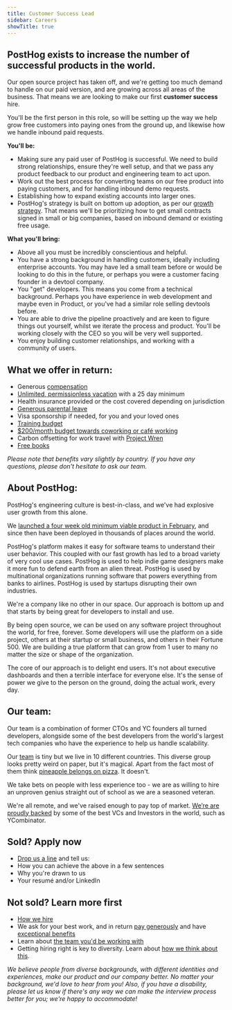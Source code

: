 ```yaml
---
title: Customer Success Lead
sidebar: Careers
showTitle: true
---
```

## PostHog exists to increase the number of successful products in the world.

Our open source project has taken off, and we're getting too much demand to handle on our paid version, and are growing across all areas of the business. That means we are looking to make our first **customer success** hire.

You'll be the first person in this role, so will be setting up the way we help grow free customers into paying ones from the ground up, and likewise how we handle inbound paid requests.

**You'll be:**
* Making sure any paid user of PostHog is successful. We need to build strong relationships, ensure they're well setup, and that we pass any product feedback to our product and engineering team to act upon.
* Work out the best process for converting teams on our free product into paying customers, and for handling inbound demo requests.
* Establishing how to expand existing accounts into larger ones.
* PostHog's strategy is built on bottom up adoption, as per our [growth strategy](../handbook/growth/strategy). That means we'll be prioritizing how to get small contracts signed in small or big companies, based on inbound demand or existing free usage.

**What you'll bring:**
* Above all you must be incredibly conscientious and helpful.
* You have a strong background in handling customers, ideally including enterprise accounts. You may have led a small team before or would be looking to do this in the future, or perhaps you were a customer facing founder in a devtool company.
* You "get" developers. This means you come from a technical background. Perhaps you have experience in web development and maybe even in Product, or you've had a similar role selling devtools before.
* You are able to drive the pipeline proactively and are keen to figure things out yourself, whilst we iterate the process and product. You'll be working closely with the CEO so you will be very well supported.
* You enjoy building customer relationships, and working with a community of users.

## What we offer in return:
* Generous [compensation](/handbook/people/compensation)
* [Unlimited, permissionless vacation](/handbook/people/time-off) with a 25 day minimum
* Health insurance provided or the cost covered depending on jurisdiction
* [Generous parental leave](/handbook/people/time-off)
* Visa sponsorship if needed, for you and your loved ones
* [Training budget](/handbook/people/training)
* [$200/month budget towards coworking or café working](/handbook/people/spending-money)
* Carbon offsetting for work travel with [Project Wren](https://www.wren.co/)
* [Free books](/handbook/people/training#books)

*Please note that benefits vary slightly by country. If you have any questions, please don't hesitate to ask our team.*

## About PostHog:

PostHog's engineering culture is best-in-class, and we've had explosive user growth from this alone.

We [launched a four week old minimum viable product in February](/handbook/company/story), and since then have been deployed in thousands of places around the world.

PostHog's platform makes it easy for software teams to understand their user behavior. This coupled with our fast growth has led to a broad variety of very cool use cases. PostHog is used to help indie game designers make it more fun to defend earth from an alien threat. PostHog is used by multinational organizations running software that powers everything from banks to airlines. PostHog is used by startups disrupting their own industries.

We're a company like no other in our space. Our approach is bottom up and that starts by being great for developers to install and use.

By being open source, we can be used on any software project throughout the world, for free, forever. Some developers will use the platform on a side project, others at their startup or small business, and others in their Fortune 500. We are building a true platform that can grow from 1 user to many no matter the size or shape of the organization.

The core of our approach is to delight end users. It's not about executive dashboards and then a terrible interface for everyone else. It's the sense of power we give to the person on the ground, doing the actual work, every day.

## Our team:

Our team is a combination of former CTOs and YC founders all turned developers, alongside some of the best developers from the world's largest tech companies who have the experience to help us handle scalability.

Our [team](/handbook/company/team) is tiny but we live in 10 different countries. This diverse group looks pretty weird on paper, but it's magical. Apart from the fact most of them think [pineapple belongs on pizza](https://twitter.com/PostHogHQ/status/1319583079648923648). It doesn't.

We take bets on people with less experience too - we are as willing to hire an unproven genius straight out of school as we are a seasoned veteran.

We're all remote, and we've raised enough to pay top of market. [We’re are proudly backed](/handbook/strategy/investors) by some of the best VCs and Investors in the world, such as YCombinator.

## Sold? Apply now
* [Drop us a line](mailto:41393E1EE1@jobs.workablemail.com) and tell us:
* How you can achieve the above in a few sentences
* Why you're drawn to us
* Your resumé and/or LinkedIn

## Not sold? Learn more first
* [How we hire](/careers#the-process)
* We ask for your best work, and in return [pay generously](/handbook/people/compensation) and have [exceptional benefits](/careers/#benefits)
* Learn about [the team you'd be working with](/handbook/company/team)
* Getting hiring right is key to diversity. Learn about [how we think about this](/handbook/company/diversity).
 
*We believe people from diverse backgrounds, with different identities and experiences, make our product and our company better. No matter your background, we'd love to hear from you! Also, if you have a disability, please let us know if there's any way we can make the interview process better for you; we're happy to accommodate!*
